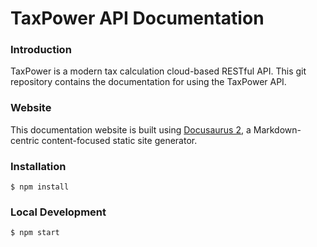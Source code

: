 
# TaxPower API Documentation

### Introduction

TaxPower is a modern tax calculation cloud-based RESTful API. This git repository contains the documentation for using the TaxPower API.


### Website

This documentation website is built using [Docusaurus 2](https://docusaurus.io/), a Markdown-centric content-focused static site generator. 

### Installation

```
$ npm install
```

### Local Development

```
$ npm start
```

